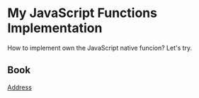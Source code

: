 # My JavaScript Functions Implementation

How to implement own the JavaScript native funcion?
Let's try.

## Book
[Address](https://dotkiro.github.io/javascript-functions)
